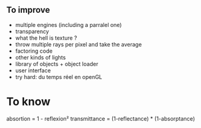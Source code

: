 ## To improve

 - multiple engines (including a parralel one)
 - transparency
 - what the hell is texture ?
 - throw multiple rays per pixel and take the average
 - factoring code
 - other kinds of lights
 - library of objects + object loader
 - user interface
 - try hard: du temps réel en openGL


# To know

absortion = 1 - reflexion²
transmittance = (1-reflectance) * (1-absorptance)
